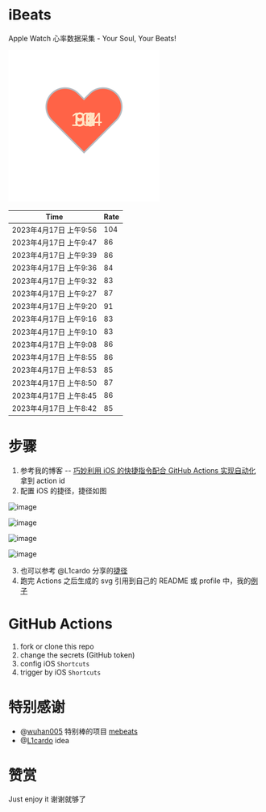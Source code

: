 # iBeats
Apple Watch 心率数据采集 - Your Soul, Your Beats!

![](./files/heart.svg)

<!--START_SECTION:my_heart_rate-->
| Time | Rate | 
 | ---- | ---- | 
| 2023年4月17日 上午9:56 | 104 |
| 2023年4月17日 上午9:47 | 86 |
| 2023年4月17日 上午9:39 | 86 |
| 2023年4月17日 上午9:36 | 84 |
| 2023年4月17日 上午9:32 | 83 |
| 2023年4月17日 上午9:27 | 87 |
| 2023年4月17日 上午9:20 | 91 |
| 2023年4月17日 上午9:16 | 83 |
| 2023年4月17日 上午9:10 | 83 |
| 2023年4月17日 上午9:08 | 86 |
| 2023年4月17日 上午8:55 | 86 |
| 2023年4月17日 上午8:53 | 85 |
| 2023年4月17日 上午8:50 | 87 |
| 2023年4月17日 上午8:45 | 86 |
| 2023年4月17日 上午8:42 | 85 |

<!--END_SECTION:my_heart_rate-->

# 步骤
1. 参考我的博客 -- [巧妙利用 iOS 的快捷指令配合 GitHub Actions 实现自动化](https://github.com/yihong0618/gitblog/issues/198) 拿到 action id
2. 配置 iOS 的捷径，捷径如图

![image](https://user-images.githubusercontent.com/15976103/122154218-0db0b480-ce97-11eb-93bb-5aec07c558dc.png)

![image](https://user-images.githubusercontent.com/15976103/122154236-186b4980-ce97-11eb-8e4b-70551a0391ae.png)

![image](https://user-images.githubusercontent.com/15976103/122154268-2d47dd00-ce97-11eb-902e-3acf292265a9.png)

![image](https://user-images.githubusercontent.com/15976103/122174055-fa144680-ceb4-11eb-9be2-3eb83cd516f7.png)

3. 也可以参考 @L1cardo 分享的[捷径](https://www.icloud.com/shortcuts/6ab6047b459c41ad822ad6b94b1c03d4)
4. 跑完 Actions 之后生成的 svg 引用到自己的 README 或 profile 中，我的[例子](https://github.com/yihong0618) 

# GitHub Actions

1. fork or clone this repo
2. change the secrets (GitHub token)
3. config iOS `Shortcuts` 
4. trigger by iOS `Shortcuts`

# 特别感谢
- @[wuhan005](https://github.com/wuhan005) 特别棒的项目 [mebeats](https://github.com/wuhan005/mebeats)
- @[L1cardo](https://github.com/L1cardo) idea

# 赞赏
Just enjoy it
谢谢就够了
